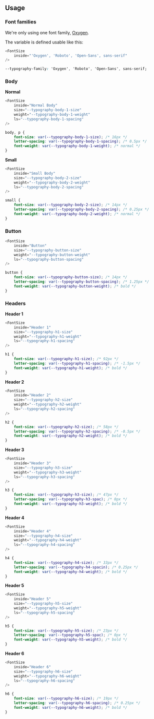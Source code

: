 ## Usage

### Font families

We're only using one font family, [Oxygen](https://fonts.google.com/specimen/Oxygen).

The variable is defined usable like this:

```js noeditor
<FontSize
    inside="'Oxygen', 'Roboto', 'Open-Sans', sans-serif"
/>
```

```css
--typography-family: 'Oxygen', 'Roboto', 'Open-Sans', sans-serif;
```

### Body

**Normal**

```js noeditor
<FontSize
    inside="Normal Body"
    size="--typography-body-1-size"
    weight="--typography-body-1-weight"
    ls="--typography-body-1-spacing"
/>
```

```css
body, p {
    font-size: var(--typography-body-1-size); /* 16px */
    letter-spacing: var(--typography-body-1-spacing); /* 0.5px */
    font-weight: var(--typography-body-1-weight); /* normal */
}
```

**Small**

```js noeditor
<FontSize
    inside="Small Body"
    size="--typography-body-2-size"
    weight="--typography-body-2-weight"
    ls="--typography-body-2-spacing"
/>
```

```css
small {
    font-size: var(--typography-body-2-size); /* 14px */
    letter-spacing: var(--typography-body-2-spacing); /* 0.25px */
    font-weight: var(--typography-body-2-weight); /* normal */
}
```

### Button

```js noeditor
<FontSize
    inside="Button"
    size="--typography-button-size"
    weight="--typography-button-weight"
    ls="--typography-button-spacing"
/>
```

```css
button {
    font-size: var(--typography-button-size); /* 14px */
    letter-spacing: var(--typography-button-spacing); /* 1.25px */
    font-weight: var(--typography-button-weight); /* bold */
}
```

### Headers

**Header 1**

```js noeditor
<FontSize
    inside="Header 1"
    size="--typography-h1-size"
    weight="--typography-h1-weight"
    ls="--typography-h1-spacing"
/>
```

```css
h1 {
    font-size: var(--typography-h1-size); /* 92px */
    letter-spacing: var(--typography-h1-spacing); /* -1.5px */
    font-weight: var(--typography-h1-weight); /* bold */
}
```

**Header 2**

```js noeditor
<FontSize
    inside="Header 2"
    size="--typography-h2-size"
    weight="--typography-h2-weight"
    ls="--typography-h2-spacing"
/>
```

```css
h2 {
    font-size: var(--typography-h2-size); /* 58px */
    letter-spacing: var(--typography-h2-spacing); /* -0.5px */
    font-weight: var(--typography-h2-weight); /* bold */
}
```

**Header 3**

```js noeditor
<FontSize
    inside="Header 3"
    size="--typography-h3-size"
    weight="--typography-h3-weight"
    ls="--typography-h3-spacing"
/>
```

```css
h3 {
    font-size: var(--typography-h3-size); /* 47px */
    letter-spacing: var(--typography-h3-spac); /* 0px */
    font-weight: var(--typography-h3-weight); /* bold */
}
```

**Header 4**

```js noeditor
<FontSize
    inside="Header 4"
    size="--typography-h4-size"
    weight="--typography-h4-weight"
    ls="--typography-h4-spacing"
/>
```

```css
h4 {
    font-size: var(--typography-h4-size); /* 33px */
    letter-spacing: var(--typography-h4-spacin); /* 0.25px */
    font-weight: var(--typography-h4-weight); /* bold */
}
```

**Header 5**

```js noeditor
<FontSize
    inside="Header 5"
    size="--typography-h5-size"
    weight="--typography-h5-weight"
    ls="--typography-h5-spacing"
/>
```

```css
h5 {
    font-size: var(--typography-h5-size); /* 23px */
    letter-spacing: var(--typography-h5-spac); /* 0px */
    font-weight: var(--typography-h5-weight); /* bold */
}
```

**Header 6**

```js noeditor
<FontSize
    inside="Header 6"
    size="--typography-h6-size"
    weight="--typography-h6-weight"
    ls="--typography-h6-spacing"
/>
```

```css
h6 {
    font-size: var(--typography-h6-size); /* 19px */
    letter-spacing: var(--typography-h6-spacing); /* 0.25px */
    font-weight: var(--typography-h6-weight); /* bold */
}
```
